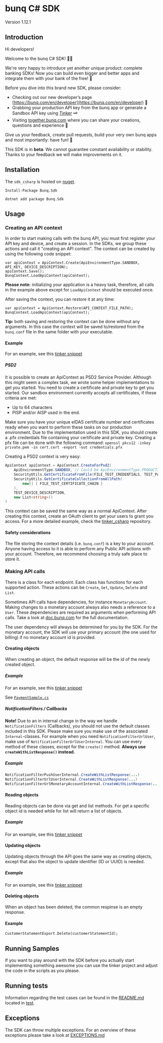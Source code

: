 # bunq C# SDK
Version 1.12.1

## Introduction
Hi developers!

Welcome to the bunq C# SDK! 👨‍💻

We're very happy to introduce yet another unique product: complete banking SDKs!
Now you can build even bigger and better apps and integrate them with your bank of the free! 🌈

Before you dive into this brand new SDK, please consider:
- Checking out our new developer’s page [https://bunq.com/en/developer](https://bunq.com/en/developer) 🙌  
- Grabbing your production API key from the bunq app or generate a Sandbox API key using [Tinker](https://www.bunq.com/developer) 🗝
- Visiting [together.bunq.com](https://together.bunq.com) where you can share your creations,
questions and experience 🎤

Give us your feedback, create pull requests, build your very own bunq apps and most importantly:
have fun! 💪

This SDK is in **beta**. We cannot guarantee constant availability or stability.
Thanks to your feedback we will make improvements on it.

## Installation
 The `sdk_csharp` is hosted on [nuget](https://www.nuget.org/packages/Bunq.Sdk).
 
```Install-Package Bunq.Sdk```

```dotnet add package Bunq.Sdk```

## Usage

### Creating an API context
In order to start making calls with the bunq API, you must first register your API key and device,
and create a session. In the SDKs, we group these actions and call it "creating an API context". The
context can be created by using the following code snippet:

```
var apiContext = ApiContext.Create(ApiEnvironmentType.SANDBOX, API_KEY, DEVICE_DESCRIPTION);
apiContext.Save();
BunqContext.LoadApiContext(apiContext);
```

**Please note:** initializing your application is a heavy task, therefore, all calls in the example above except for
`LoadApiContext` should be executed once.   

After saving the context, you can restore it at any time:

```
var apiContext = ApiContext.Restore(API_CONTEXT_FILE_PATH);
BunqContext.LoadApiContext(apiContext);
```

**Tip:** both saving and restoring the context can be done without any arguments. In this case the context will be saved
to/restored from the `bunq.conf` file in the same folder with your executable.

#### Example
For an example, see this [tinker snippet](https://github.com/bunq/tinker_csharp/blob/4f57a3c598480788f01c955ae46311283409d130/TinkerSrc/Lib/BunqLib.cs#L59-L82)


##### PSD2
It is possible to create an ApiContext as PSD2 Service Provider. Although this might seem a complex task, we wrote some helper implementations to get you started.
You need to create a certificate and private key to get you started. Our sandbox environment currently accepts all certificates, if these criteria are met:
- Up to 64 characters
- PISP and/or AISP used in the end.
 
Make sure you have your unique eIDAS certificate number and certificates ready when you want to perform these tasks on our production environment. 
Due to the implementation used in this SDK, you should create a .pfx credentials file containing your certificate and private key.
Creating a pfx file can be done with the following command: `openssl pkcs12 -inkey private.pem -in cert.cert -export -out credentials.pfx
`

Creating a PSD2 context is very easy:
```c#
ApiContext apiContext = ApiContext.CreateForPsd2(
    ApiEnvironmentType.SANDBOX, // Could be ApiEnvironmentType.PRODUCTION as well
    SecurityUtils.GetCertificateFromFile(FILE_TEST_CREDENTIALS, TEST_PASSPHRASE_CREDENTIALS),
    SecurityUtils.GetCertificateCollectionFromAllPath(
        new[] { FILE_TEST_CERTIFICATE_CHAIN }
    ),
    TEST_DEVICE_DESCRIPTION,
    new List<string>()
)
```

This context can be saved the same way as a normal ApiContext. After creating this context, create an OAuth client to get your users to grant you access.
For a more detailed example, check the [tinker_csharp](https://github.com/bunq/tinker_csharp/) repository.

#### Safety considerations
The file storing the context details (i.e. `bunq.conf`) is a key to your account. Anyone having
access to it is able to perform any Public API actions with your account. Therefore, we recommend
choosing a truly safe place to store it.

### Making API calls
There is a class for each endpoint. Each class has functions for each supported action. These
actions can be `Create`, `Get`, `Update`, `Delete` and `List`.

Sometimes API calls have dependencies, for instance `MonetaryAccount`. Making changes to a monetary
account always also needs a reference to a `User`. These dependencies are required as arguments when
performing API calls. Take a look at [doc.bunq.com](https://doc.bunq.com) for the full
documentation.

The user dependency will always be determined for you by the SDK. For the monetary account,
the SDK will use your primary account (the one used for billing) if no monetary account id is provided.

#### Creating objects
When creating an object, the default response will be the id of the newly created object.

##### Example
For an example, see this [tinker snippet](https://github.com/bunq/tinker_csharp/blob/4f57a3c598480788f01c955ae46311283409d130/TinkerSrc/MakePayment.cs#L31)

See [`PaymentSample.cs`](https://github.com/bunq/tinker_csharp/blob/4f57a3c598480788f01c955ae46311283409d130/TinkerSrc/MakePayment.cs)

##### NotificationFilters / Callbacks
**Note!** Due to an in internal change in the way we handle `NotificationFilters` (Callbacks), you should not use the default classes included in this SDK. 
Please make sure you make use of the associated `Internal`-classes. For example when you need `NotificationFilterUrlUser`, make use of `NotificationFilterUrlUserInternal`.
You can use every method of these classes, except for the `create()` method. **Always use `createWithListResponse()` instead.**

##### Example
```java
NotificationFilterPushUserInternal.CreateWithListResponse(...)
NotificationFilterUrlUserInternal.CreateWithListResponse(...)
NotificationFilterUrlMonetaryAccountInternal.CreateWithListResponse(...)
```

#### Reading objects
Reading objects can be done via get and list methods. For get a specific object id is needed while for list will return a list of objects.

##### Example
For an example, see this [tinker snippet](https://github.com/bunq/tinker_csharp/blob/4f57a3c598480788f01c955ae46311283409d130/TinkerSrc/Lib/BunqLib.cs#L172-L177)

#### Updating objects
Updating objects through the API goes the same way as creating objects, except that also the object to update identifier
(ID or UUID) is needed.

##### Example
For an example, see this [tinker snippet](https://github.com/bunq/tinker_csharp/blob/4f57a3c598480788f01c955ae46311283409d130/TinkerSrc/UpdateAccount.cs#L28)

#### Deleting objects
When an object has been deleted, the common respinse is an empty response.

#### Example
```
CustomerStatementExport.Delete(customerStatementId);
```

## Running Samples
If you want to play around with the SDK before you actually start implementing something awesome you can use the tinker
project and adjust the code in the scripts as you please.

## Running tests
Information regarding the test cases can be found in the [README.md](./BunqSdk.Tests/README.md)
located in [test](./BunqSdk.Tests).

## Exceptions
The SDK can throw multiple exceptions. For an overview of these exceptions please
take a look at [EXCEPTIONS.md](./BunqSdk/Exception/EXCEPTIONS.md)
 
